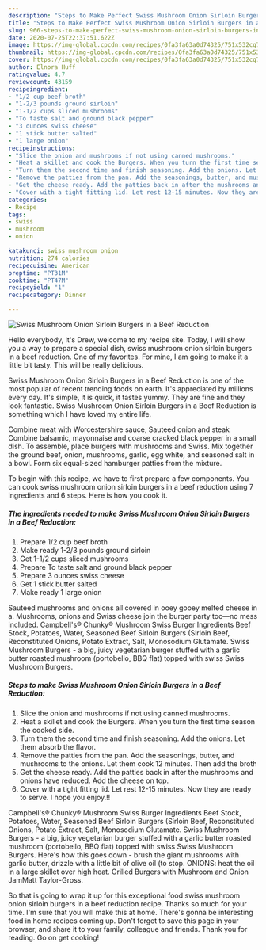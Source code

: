 ```yaml
---
description: "Steps to Make Perfect Swiss Mushroom Onion Sirloin Burgers in a Beef Reduction"
title: "Steps to Make Perfect Swiss Mushroom Onion Sirloin Burgers in a Beef Reduction"
slug: 966-steps-to-make-perfect-swiss-mushroom-onion-sirloin-burgers-in-a-beef-reduction
date: 2020-07-25T22:37:51.622Z
image: https://img-global.cpcdn.com/recipes/0fa3fa63a0d74325/751x532cq70/swiss-mushroom-onion-sirloin-burgers-in-a-beef-reduction-recipe-main-photo.jpg
thumbnail: https://img-global.cpcdn.com/recipes/0fa3fa63a0d74325/751x532cq70/swiss-mushroom-onion-sirloin-burgers-in-a-beef-reduction-recipe-main-photo.jpg
cover: https://img-global.cpcdn.com/recipes/0fa3fa63a0d74325/751x532cq70/swiss-mushroom-onion-sirloin-burgers-in-a-beef-reduction-recipe-main-photo.jpg
author: Elnora Huff
ratingvalue: 4.7
reviewcount: 43159
recipeingredient:
- "1/2 cup beef broth"
- "1-2/3 pounds ground sirloin"
- "1-1/2 cups sliced mushrooms"
- "To taste salt and ground black pepper"
- "3 ounces swiss cheese"
- "1 stick butter salted"
- "1 large onion"
recipeinstructions:
- "Slice the onion and mushrooms if not using canned mushrooms."
- "Heat a skillet and cook the Burgers. When you turn the first time season the cooked side."
- "Turn them the second time and finish seasoning. Add the onions. Let them absorb the flavor."
- "Remove the patties from the pan. Add the seasonings, butter, and mushrooms to the onions. Let them cook 12 minutes. Then add the broth"
- "Get the cheese ready. Add the patties back in after the mushrooms and onions have reduced. Add the cheese on top."
- "Cover with a tight fitting lid. Let rest 12-15 minutes. Now they are ready to serve. I hope you enjoy.!!"
categories:
- Recipe
tags:
- swiss
- mushroom
- onion

katakunci: swiss mushroom onion 
nutrition: 274 calories
recipecuisine: American
preptime: "PT31M"
cooktime: "PT47M"
recipeyield: "1"
recipecategory: Dinner

---
```



![Swiss Mushroom Onion Sirloin Burgers in a Beef Reduction](https://img-global.cpcdn.com/recipes/0fa3fa63a0d74325/751x532cq70/swiss-mushroom-onion-sirloin-burgers-in-a-beef-reduction-recipe-main-photo.jpg)

Hello everybody, it's Drew, welcome to my recipe site. Today, I will show you a way to prepare a special dish, swiss mushroom onion sirloin burgers in a beef reduction. One of my favorites. For mine, I am going to make it a little bit tasty. This will be really delicious.

Swiss Mushroom Onion Sirloin Burgers in a Beef Reduction is one of the most popular of recent trending foods on earth. It's appreciated by millions every day. It's simple, it is quick, it tastes yummy. They are fine and they look fantastic. Swiss Mushroom Onion Sirloin Burgers in a Beef Reduction is something which I have loved my entire life.

Combine meat with Worcestershire sauce, Sauteed onion and steak Combine balsamic, mayonnaise and coarse cracked black pepper in a small dish. To assemble, place burgers with mushrooms and Swiss. Mix together the ground beef, onion, mushrooms, garlic, egg white, and seasoned salt in a bowl. Form six equal-sized hamburger patties from the mixture.


To begin with this recipe, we have to first prepare a few components. You can cook swiss mushroom onion sirloin burgers in a beef reduction using 7 ingredients and 6 steps. Here is how you cook it.

<!--inarticleads1-->

##### The ingredients needed to make Swiss Mushroom Onion Sirloin Burgers in a Beef Reduction:

1. Prepare 1/2 cup beef broth
1. Make ready 1-2/3 pounds ground sirloin
1. Get 1-1/2 cups sliced mushrooms
1. Prepare To taste salt and ground black pepper
1. Prepare 3 ounces swiss cheese
1. Get 1 stick butter salted
1. Make ready 1 large onion


Sauteed mushrooms and onions all covered in ooey gooey melted cheese in a. Mushrooms, onions and Swiss cheese join the burger party too—no mess included. Campbell&#39;s® Chunky® Mushroom Swiss Burger Ingredients Beef Stock, Potatoes, Water, Seasoned Beef Sirloin Burgers (Sirloin Beef, Reconstituted Onions, Potato Extract, Salt, Monosodium Glutamate. Swiss Mushroom Burgers - a big, juicy vegetarian burger stuffed with a garlic butter roasted mushroom (portobello, BBQ flat) topped with swiss Swiss Mushroom Burgers. 

<!--inarticleads2-->

##### Steps to make Swiss Mushroom Onion Sirloin Burgers in a Beef Reduction:

1. Slice the onion and mushrooms if not using canned mushrooms.
1. Heat a skillet and cook the Burgers. When you turn the first time season the cooked side.
1. Turn them the second time and finish seasoning. Add the onions. Let them absorb the flavor.
1. Remove the patties from the pan. Add the seasonings, butter, and mushrooms to the onions. Let them cook 12 minutes. Then add the broth
1. Get the cheese ready. Add the patties back in after the mushrooms and onions have reduced. Add the cheese on top.
1. Cover with a tight fitting lid. Let rest 12-15 minutes. Now they are ready to serve. I hope you enjoy.!!


Campbell&#39;s® Chunky® Mushroom Swiss Burger Ingredients Beef Stock, Potatoes, Water, Seasoned Beef Sirloin Burgers (Sirloin Beef, Reconstituted Onions, Potato Extract, Salt, Monosodium Glutamate. Swiss Mushroom Burgers - a big, juicy vegetarian burger stuffed with a garlic butter roasted mushroom (portobello, BBQ flat) topped with swiss Swiss Mushroom Burgers. Here&#39;s how this goes down - brush the giant mushrooms with garlic butter, drizzle with a little bit of olive oil (to stop. ONIONS: heat the oil in a large skillet over high heat. Grilled Burgers with Mushroom and Onion JamMatt Taylor-Gross. 

So that is going to wrap it up for this exceptional food swiss mushroom onion sirloin burgers in a beef reduction recipe. Thanks so much for your time. I'm sure that you will make this at home. There's gonna be interesting food in home recipes coming up. Don't forget to save this page in your browser, and share it to your family, colleague and friends. Thank you for reading. Go on get cooking!
